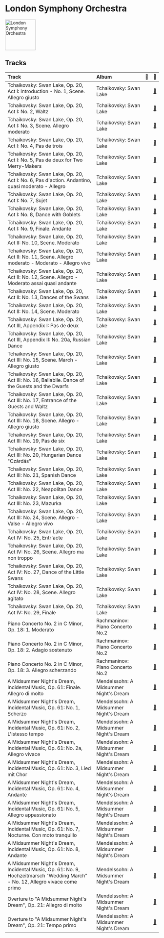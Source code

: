 
# London Symphony Orchestra


<img src="https://i.scdn.co/image/ab6761610000e5ebf113c063e071771545263b9a" alt="London Symphony Orchestra" width="100" />

## Tracks

| Track                                                                                                                          | Album                                  | 💚   | 🔗                                                          |
|:-------------------------------------------------------------------------------------------------------------------------------|:---------------------------------------|:----|:-----------------------------------------------------------|
| Tchaikovsky: Swan Lake, Op. 20, Act I: Introduction - No. 1, Scene. Allegro giusto                                             | Tchaikovsky: Swan Lake                 |     | [🔗](https://open.spotify.com/track/5tNUaNoIMdJcdHGj25a7gD) |
| Tchaikovsky: Swan Lake, Op. 20, Act I: No. 2, Waltz                                                                            | Tchaikovsky: Swan Lake                 |     | [🔗](https://open.spotify.com/track/7gwqbiFgNU1VddAK2XO5Wr) |
| Tchaikovsky: Swan Lake, Op. 20, Act I: No. 3, Scene. Allegro moderato                                                          | Tchaikovsky: Swan Lake                 |     | [🔗](https://open.spotify.com/track/2pck96k8ppFMeyTONVAFLq) |
| Tchaikovsky: Swan Lake, Op. 20, Act I: No. 4, Pas de trois                                                                     | Tchaikovsky: Swan Lake                 |     | [🔗](https://open.spotify.com/track/3lE4dnrzG0FQxg67ZOl9rx) |
| Tchaikovsky: Swan Lake, Op. 20, Act I: No. 5, Pas de deux for Two Merry-Makers                                                 | Tchaikovsky: Swan Lake                 |     | [🔗](https://open.spotify.com/track/4c36o7MDZ6iXYedl5DMvO5) |
| Tchaikovsky: Swan Lake, Op. 20, Act I: No. 6, Pas d'action. Andantino, quasi moderato - Allegro                                | Tchaikovsky: Swan Lake                 |     | [🔗](https://open.spotify.com/track/6DlYVW2A5tBGwyrVYQnGsO) |
| Tchaikovsky: Swan Lake, Op. 20, Act I: No. 7, Sujet                                                                            | Tchaikovsky: Swan Lake                 |     | [🔗](https://open.spotify.com/track/5vQefc73LyaFwEPPcVspar) |
| Tchaikovsky: Swan Lake, Op. 20, Act I: No. 8, Dance with Goblets                                                               | Tchaikovsky: Swan Lake                 |     | [🔗](https://open.spotify.com/track/5k4h8TjWUws1995o3eOW0X) |
| Tchaikovsky: Swan Lake, Op. 20, Act I: No. 9, Finale. Andante                                                                  | Tchaikovsky: Swan Lake                 |     | [🔗](https://open.spotify.com/track/30zjefBZWdYaliUSutB6xZ) |
| Tchaikovsky: Swan Lake, Op. 20, Act II: No. 10, Scene. Moderato                                                                | Tchaikovsky: Swan Lake                 |     | [🔗](https://open.spotify.com/track/2xizRhme7pYeITbH1NLLGt) |
| Tchaikovsky: Swan Lake, Op. 20, Act II: No. 11, Scene. Allegro moderato - Moderato - Allegro vivo                              | Tchaikovsky: Swan Lake                 |     | [🔗](https://open.spotify.com/track/5ItPxeVnRy31PwbheRAZyw) |
| Tchaikovsky: Swan Lake, Op. 20, Act II: No. 12, Scene. Allegro - Moderato assai quasi andante                                  | Tchaikovsky: Swan Lake                 |     | [🔗](https://open.spotify.com/track/4MK0IoF2M5oUMvOrguhyYF) |
| Tchaikovsky: Swan Lake, Op. 20, Act II: No. 13, Dances of the Swans                                                            | Tchaikovsky: Swan Lake                 |     | [🔗](https://open.spotify.com/track/2LETLpcnlbL2d5IbnNYLf8) |
| Tchaikovsky: Swan Lake, Op. 20, Act II: No. 14, Scene. Moderato                                                                | Tchaikovsky: Swan Lake                 |     | [🔗](https://open.spotify.com/track/3NlS13lSrtQAL9Nf7ZNoRW) |
| Tchaikovsky: Swan Lake, Op. 20, Act III, Appendix I: Pas de deux                                                               | Tchaikovsky: Swan Lake                 |     | [🔗](https://open.spotify.com/track/7hh18ES59TNeJnBSVJKtmV) |
| Tchaikovsky: Swan Lake, Op. 20, Act III, Appendix II: No. 20a, Russian Dance                                                   | Tchaikovsky: Swan Lake                 |     | [🔗](https://open.spotify.com/track/0H9IxK78CYvsvIWa3fNpdS) |
| Tchaikovsky: Swan Lake, Op. 20, Act III: No. 15, Scene. March - Allegro giusto                                                 | Tchaikovsky: Swan Lake                 |     | [🔗](https://open.spotify.com/track/0x8zPL3DG2zfVSUzZQiCKL) |
| Tchaikovsky: Swan Lake, Op. 20, Act III: No. 16, Ballabile. Dance of the Guests and the Dwarfs                                 | Tchaikovsky: Swan Lake                 |     | [🔗](https://open.spotify.com/track/6fvore08Y6schFpAtmapXW) |
| Tchaikovsky: Swan Lake, Op. 20, Act III: No. 17, Entrance of the Guests and Waltz                                              | Tchaikovsky: Swan Lake                 |     | [🔗](https://open.spotify.com/track/1RiQJx6VNLVG2SLbyiN6tK) |
| Tchaikovsky: Swan Lake, Op. 20, Act III: No. 18, Scene. Allegro - Allegro giusto                                               | Tchaikovsky: Swan Lake                 |     | [🔗](https://open.spotify.com/track/2YzKk2NMadveUJ5gSMmo5W) |
| Tchaikovsky: Swan Lake, Op. 20, Act III: No. 19, Pas de six                                                                    | Tchaikovsky: Swan Lake                 |     | [🔗](https://open.spotify.com/track/5BgU68GB0DoFSxkwuIsLU2) |
| Tchaikovsky: Swan Lake, Op. 20, Act III: No. 20, Hungarian Dance "Czárdás"                                                     | Tchaikovsky: Swan Lake                 |     | [🔗](https://open.spotify.com/track/6YbcqXNj8MEclUKVeicLYU) |
| Tchaikovsky: Swan Lake, Op. 20, Act III: No. 21, Spanish Dance                                                                 | Tchaikovsky: Swan Lake                 |     | [🔗](https://open.spotify.com/track/3Vulgn0kOld0a561mg7yt4) |
| Tchaikovsky: Swan Lake, Op. 20, Act III: No. 22, Neapolitan Dance                                                              | Tchaikovsky: Swan Lake                 |     | [🔗](https://open.spotify.com/track/4nj7bhtLH0R1xW0mybToZx) |
| Tchaikovsky: Swan Lake, Op. 20, Act III: No. 23, Mazurka                                                                       | Tchaikovsky: Swan Lake                 |     | [🔗](https://open.spotify.com/track/2yf6Hbs6YR3o1iEtOxr91R) |
| Tchaikovsky: Swan Lake, Op. 20, Act III: No. 24, Scene. Allegro - Valse - Allegro vivo                                         | Tchaikovsky: Swan Lake                 |     | [🔗](https://open.spotify.com/track/6kmeyBsHTsgvNfng8D3r1d) |
| Tchaikovsky: Swan Lake, Op. 20, Act IV: No. 25, Entr'acte                                                                      | Tchaikovsky: Swan Lake                 |     | [🔗](https://open.spotify.com/track/4e1dRJR5QrPOlfjx3jShah) |
| Tchaikovsky: Swan Lake, Op. 20, Act IV: No. 26, Scene. Allegro ma non troppo                                                   | Tchaikovsky: Swan Lake                 |     | [🔗](https://open.spotify.com/track/4DhZXyID8nEQmTqWzZ0nC7) |
| Tchaikovsky: Swan Lake, Op. 20, Act IV: No. 27, Dance of the Little Swans                                                      | Tchaikovsky: Swan Lake                 |     | [🔗](https://open.spotify.com/track/4Qu4tyMIENrOgUSGGbJhb4) |
| Tchaikovsky: Swan Lake, Op. 20, Act IV: No. 28, Scene. Allegro agitato                                                         | Tchaikovsky: Swan Lake                 |     | [🔗](https://open.spotify.com/track/5jg3xtvH1ZkLO2XtaefaSF) |
| Tchaikovsky: Swan Lake, Op. 20, Act IV: No. 29, Finale                                                                         | Tchaikovsky: Swan Lake                 |     | [🔗](https://open.spotify.com/track/5nYUMQDawD0zfqMtqXq8Ds) |
| Piano Concerto No. 2 in C Minor, Op. 18: 1. Moderato                                                                           | Rachmaninov: Piano Concerto No.2       |     | [🔗](https://open.spotify.com/track/6B1RtXteyMp3mJZTeuFRmE) |
| Piano Concerto No. 2 in C Minor, Op. 18: 2. Adagio sostenuto                                                                   | Rachmaninov: Piano Concerto No.2       |     | [🔗](https://open.spotify.com/track/4rrrn8OLrttq7r9RgNXalU) |
| Piano Concerto No. 2 in C Minor, Op. 18: 3. Allegro scherzando                                                                 | Rachmaninov: Piano Concerto No.2       |     | [🔗](https://open.spotify.com/track/253y3nl2iT4vWs2jHP4G3q) |
| A Midsummer Night's Dream, Incidental Music, Op. 61: Finale. Allegro di molto                                                  | Mendelssohn: A Midsummer Night's Dream |     | [🔗](https://open.spotify.com/track/5iGRKlJcFcSx0PA4OGpiYD) |
| A Midsummer Night's Dream, Incidental Music, Op. 61: No. 1, Scherzo                                                            | Mendelssohn: A Midsummer Night's Dream |     | [🔗](https://open.spotify.com/track/359jW2zuaHCdC0gCJRcX5o) |
| A Midsummer Night's Dream, Incidental Music, Op. 61: No. 2, L'istesso tempo                                                    | Mendelssohn: A Midsummer Night's Dream |     | [🔗](https://open.spotify.com/track/68afyO04jLHCK9Na8cgsGR) |
| A Midsummer Night's Dream, Incidental Music, Op. 61: No. 2a, Allegro vivace                                                    | Mendelssohn: A Midsummer Night's Dream |     | [🔗](https://open.spotify.com/track/58VxRBZ7XFR3vWgNwz5fYT) |
| A Midsummer Night's Dream, Incidental Music, Op. 61: No. 3, Lied mit Chor                                                      | Mendelssohn: A Midsummer Night's Dream |     | [🔗](https://open.spotify.com/track/1dDvLHCOPEVgNhHtVnB2is) |
| A Midsummer Night's Dream, Incidental Music, Op. 61: No. 4, Andante                                                            | Mendelssohn: A Midsummer Night's Dream |     | [🔗](https://open.spotify.com/track/67eEYhol9DXQ65kUFt7jdk) |
| A Midsummer Night's Dream, Incidental Music, Op. 61: No. 5, Allegro appassionato                                               | Mendelssohn: A Midsummer Night's Dream |     | [🔗](https://open.spotify.com/track/5XWKRz9i2PQWI3PsW0FmQj) |
| A Midsummer Night's Dream, Incidental Music, Op. 61: No. 7, Nocturne. Con moto tranquillo                                      | Mendelssohn: A Midsummer Night's Dream |     | [🔗](https://open.spotify.com/track/5lmp8r1rxxI6FuluNPBm82) |
| A Midsummer Night's Dream, Incidental Music, Op. 61: No. 8, Andante                                                            | Mendelssohn: A Midsummer Night's Dream |     | [🔗](https://open.spotify.com/track/2QYtN5MiVrF7OJFpkJvLrS) |
| A Midsummer Night's Dream, Incidental Music, Op. 61: No. 9, Hochzeitmarsch "Wedding March" - No. 12, Allegro vivace come primo | Mendelssohn: A Midsummer Night's Dream |     | [🔗](https://open.spotify.com/track/1ipR2jLKKgr7X9xJyd54Kx) |
| Overture to "A Midsummer Night's Dream", Op. 21: Allegro di molto                                                              | Mendelssohn: A Midsummer Night's Dream |     | [🔗](https://open.spotify.com/track/7pz2npttELZeXmDgYfCDlE) |
| Overture to "A Midsummer Night's Dream", Op. 21: Tempo primo                                                                   | Mendelssohn: A Midsummer Night's Dream |     | [🔗](https://open.spotify.com/track/2idvFSH2im8mdSaMiE81vn) |